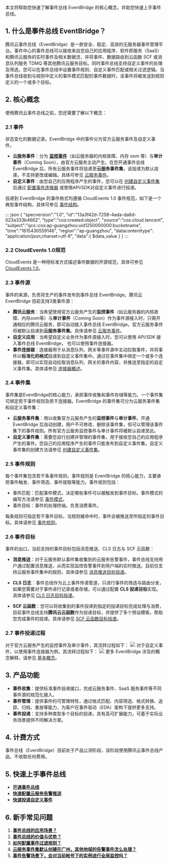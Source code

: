 本文将帮助您快速了解事件总线 EventBridge 的核心概念，并助您快速上手事件总线。

## 1. 什么是事件总线 EventBridge？
腾讯云事件总线（EventBridge）是一款安全、稳定、高效的无服务器事件管理平台。事件中心的事件总线可以接收来自您自己的应用程序、软件即服务（SaaS）和腾讯云服务的实时事件及相关数据流，并将事件、数据路由到云函数 SCF 或消息队列服务 TDMQ 等其他腾讯云服务目标。同时事件总线支持自定义事件的处理及筛选，您可以在事件总线中设置事件规则、自定义事件匹配或相关过滤逻辑。当事件总线收到与规则中定义的事件模式匹配的事件数据时，该事件将被发送到规则定义的一个或多个目标。

## 2. 核心概念
使用腾讯云事件总线之前，您还需要了解以下概念：
### 2.1 事件
状态变化的数据记录。EventBridge 中的事件分为官方云服务事件及自定义事件。
- **云服务事件**：分为 [**监控事件**](https://cloud.tencent.com/document/product/1359/69027)（如云服务器的内核故障、内存 oom 等）与**审计事件**（Coming Soon），由官方云服务主动产生。在您开通事件总线 EventBridge 后，所有云服务事件将投递至**云服务事件集**，该投递为默认投递，不支持更改或编辑。具体可参见 [云服务事件](https://cloud.tencent.com/document/product/1359/68200)。
- **自定义事件**：由您自己的应用程序产生的事件，您可以在 [创建自定义事件集](https://cloud.tencent.com/document/product/1359/56080) 后通过 [配置事件连接器](https://cloud.tencent.com/document/product/1359/56087) 或使用API/SDK对自定义事件进行投递。

投递到 EventBridge 的事件格式均遵循 CloudEvents 1.0 事件规范，如下是一个典型事件结构，具体可参见 [事件结构](https://cloud.tencent.com/document/product/1359/56075)。

<dx-codeblock>
:::  json
{
   "specversion":"1.0",
   "id":"13a3f42d-7258-4ada-da6d-023a333b4662",
   "type":"cos:created:object",
   "source":"cos.cloud.tencent",
   "subject":"qcs::cos:ap-guangzhou:uid1250000000:bucketname",
   "time":"1615430559146",
   "region":"ap-guangzhou",
   "datacontenttype": "application/json;charset=utf-8",
   "data":{
      $data_value
   }
}
:::
</dx-codeblock>

### 2.2 CloudEvents 1.0规范
CloudEvents 是一种用标准方式描述事件数据的开源规范，具体可参见 [CloudEvents 1.0](https://github.com/cloudevents/spec/blob/v1.0/spec.md)。

### 2.3 事件源
事件的来源，负责将生产的事件发布到事件总线 EventBridge。腾讯云 EventBridge 目前支持3类事件源：
- **腾讯云服务**：当希望使用官方云服务产生的**监控事件**（如云服务器的内核故障、内存oom等）与**审计事件**（Coming Soon）作为事件源接入时，只需开通相应的腾讯云服务，即可自动接入事件总线 EventBridge。官方云服务事件将被默认投递到**云服务事件集**。具体请参见 [云服务事件](https://cloud.tencent.com/document/product/1359/68200)。
- **自定义应用**：当希望自定义业务作为事件源接入时，您可以使用 API/SDK 接入事件总线 EventBridge， 也可以使用事件连接器。
- **事件连接器**：连接器用于从消息队列、网关等事件源中主动拉取事件，并将事件以**标准化的格式**投递到自定义事件集中。通过在事件集中绑定一个或多个连接器，即可以实现自动拉取消息队列、网关的事件内容，并推送至指定的自定义事件集。具体请参见 [连接器概述](https://cloud.tencent.com/document/product/1359/56087)。

### 2.4 事件集
事件集是EventBridge的核心能力，承担事件收集和事件存储等能力。一个事件集可绑定若干事件规则及若干连接器。EventBridge 的事件集可分为云服务事件集和自定义事件集：
- **云服务事件集**：用以收集官方云服务产生的**监控事件**与**审计事件**。开通 EventBridge 后自动创建，用户不可修改、删除该事件集，但可以管理该事件集下的事件规则。所有官方云服务监控事件与审计事件将被默认投递至此。
- **自定义事件集**：需要您自行创建并管理的事件集，用于接收您自己的应用程序产生的事件。您自己的应用程序产生的事件只能发布到自定义事件集。自定义事件集的创建方法请参见 [创建自定义事件集](https://cloud.tencent.com/document/product/1359/56080)。

### 2.5 事件规则
每个事件集包含若干条事件规则，事件规则是 EventBridge 的核心能力，主要承担事件触发、事件筛选、事件提取等能力。事件规则包括：
- 事件匹配：匹配事件模式，决定哪些事件可以被触发到事件目标。事件模式的编写方法请参见 [事件模式](https://cloud.tencent.com/document/product/1359/56084)。
- 事件目标：事件的处理终端，负责消费事件。

每条规则可指定若干事件目标，当规则被命中时，事件会被推送至所指定的事件目标。具体请参见 [事件规则](https://cloud.tencent.com/document/product/1359/56083)。

### 2.6 事件目标
事件的出口，当前支持的事件目标包括消息推送、CLS 日志与 SCF 云函数：
   - **消息推送**：对于云服务默认事件集收集到的云服务告警事件，事件总线支持用户通过配置消息推送，从而实现监控告警事件到用户端的实时推送。目前仅支持云服务事件集中的规则，具体请参见 [消息推送目标投递](https://cloud.tencent.com/document/product/1359/62568)。
   - **CLS 日志**：事件总线作为云上事件传递管道，只进行事件的筛选与路由分发，如果您需要对于事件进行记录或者存储，可以通过配置 **CLS 投递目标**实现。具体请参见 [CLS 日志目标投递](https://cloud.tencent.com/document/product/1359/62567)。

   - **SCF 云函数**：您可以将收集到的事件投递到指定的投递目标完成处理与消费，目前事件总线支持**腾讯云云函数**作为投递目标，并提供了多个预设模板，帮助您完成事件的投递。具体请参见 [SCF 云函数目标投递](https://cloud.tencent.com/document/product/1359/58791)。

### 2.7 事件投递过程
对于官方云服务产生的监控事件及审计事件，其流转过程如下：
![](https://qcloudimg.tencent-cloud.cn/raw/31aa72f0f53c47314ca0326ee3bba32d.png)
对于自定义事件，以使用事件连接器为例，其流转过程如下：
![](https://qcloudimg.tencent-cloud.cn/raw/282e0be5e87176547dc8dc64378a5227.png)
更多 EventBridge 涉及的概念解释，请参见 [基本概念](https://cloud.tencent.com/document/product/1359/54357)。

## 3. 产品功能
- **事件收集**：提供标准事件投递接口，完成云服务事件、SaaS 服务事件等不同事件源的规范化接入。
- **事件管理**：提供事件的可管理特性，通过格式匹配、内容筛选、格式转换、追踪、归档、重放等能力，为客户在事件驱动（EDA）架构下提供更多支持。
- **事件投递**：支持多种类型多个目标的投递，具有高可扩展能力，可基于实际业务场景提供不同解决方案。

## 4. 计费方式
事件总线（EventBridge）目前处于产品公测阶段，该阶段使用腾讯云事件总线产品，不收取任何费用。

## 5. 快速上手事件总线
- [**开通事件总线**](https://cloud.tencent.com/document/product/1359/56068)
- [**快速配置云服务告警推送**](https://cloud.tencent.com/document/product/1359/61494)
- [**快速投递自定义事件**](https://cloud.tencent.com/document/product/1359/69030)

## 6. 新手常见问题
1. [**事件总线的应用场景？**](https://cloud.tencent.com/document/product/1359/54356)
2. [**事件总线的价值与优势？**](https://cloud.tencent.com/document/product/1359/54355)
3. [**如何配置事件过滤规则？**](https://cloud.tencent.com/document/product/1359/56085)
4. [**云服务事件集默认创建在广州，其他地域的告警事件怎么处理？**](https://cloud.tencent.com/document/product/1359/66135)
5. [**事件告警场景下，会对当前帐号下的实例进行全局监控吗？**](https://cloud.tencent.com/document/product/1359/66135)
